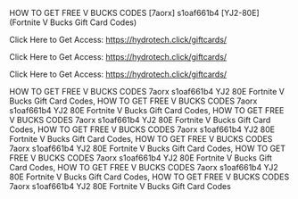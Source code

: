 HOW TO GET FREE V BUCKS CODES [7aorx] s1oaf661b4 [YJ2-80E] (Fortnite V Bucks Gift Card Codes)

Click Here to Get Access: https://hydrotech.click/giftcards/

Click Here to Get Access: https://hydrotech.click/giftcards/

Click Here to Get Access: https://hydrotech.click/giftcards/

HOW TO GET FREE V BUCKS CODES 7aorx s1oaf661b4 YJ2 80E Fortnite V Bucks Gift Card Codes, HOW TO GET FREE V BUCKS CODES 7aorx s1oaf661b4 YJ2 80E Fortnite V Bucks Gift Card Codes, HOW TO GET FREE V BUCKS CODES 7aorx s1oaf661b4 YJ2 80E Fortnite V Bucks Gift Card Codes, HOW TO GET FREE V BUCKS CODES 7aorx s1oaf661b4 YJ2 80E Fortnite V Bucks Gift Card Codes, HOW TO GET FREE V BUCKS CODES 7aorx s1oaf661b4 YJ2 80E Fortnite V Bucks Gift Card Codes, HOW TO GET FREE V BUCKS CODES 7aorx s1oaf661b4 YJ2 80E Fortnite V Bucks Gift Card Codes, HOW TO GET FREE V BUCKS CODES 7aorx s1oaf661b4 YJ2 80E Fortnite V Bucks Gift Card Codes, HOW TO GET FREE V BUCKS CODES 7aorx s1oaf661b4 YJ2 80E Fortnite V Bucks Gift Card Codes
